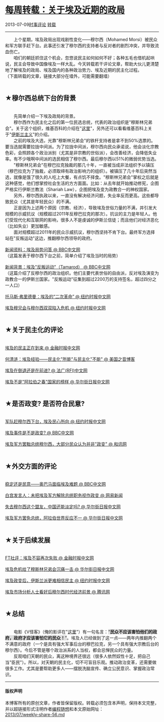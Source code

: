 <!DOCTYPE html>
<html xmlns="http://www.w3.org/1999/xhtml" xml:lang="zh-CN">
<head>
<meta http-equiv="Content-Type" content="text/html; charset=utf-8" />
<meta name="generator" content="Python script by program.think@gmail.com" />
<meta name="provider" content="program-think.blogspot.com" />
<link type="text/css" rel="stylesheet" href="../../css/program-think.css" />
<title>每周转载：关于埃及近期的政局 - 编程随想的博客</title>
</head>
<body>
<div id="main" style="width:100%;">
<h1><a href="../../index.md" title="回到首页">每周转载：关于埃及近期的政局</a></h1>
<div class="post-info"><span class="date-header">2013-07-09</span><a href="../../tags/E697B6E4BA8BE8AF84E8AEBA.md" class="tag">时事评论</a> <a href="../../tags/E8BDACE8BDBD.md" class="tag">转载</a> </div>
<hr>
<div class="post">
&#12288;&#12288;上个星期，埃及政局出现戏剧性变化——穆尔西（Mohamed Morsi）被民众和军方联手赶下台。此事还引发了穆尔西的支持者与反对者的剧烈冲突，并导致流血伤亡。<br />&#12288;&#12288;咱们的朝廷抓住这个机会，忽悠说民主如何如何不好；各种五毛也借机起哄说，民主会导致中国像埃及一样大乱。今天转载若干评论文章，帮助大伙儿更清楚地了解埃及的政局、埃及国内的各种政治势力、埃及近期的民主化过程。<a name='more'></a><!--program-think--><br />（下面转载的文章，链接大部分在墙外，可能需要翻墙）<br /><br /><h2>★穆尔西总统下台的背景</h2><br />&#12288;&#12288;先简单介绍一下埃及政局的背景。<br />&#12288;&#12288;穆尔西作为民主化之后的第一位民选总统，代表的政治组织是"穆斯林兄弟会"。关于这个组织，维基百科的介绍在"<a href="https://zh.wikipedia.org/wiki/%E7%A9%86%E6%96%AF%E6%9E%97%E5%85%84%E5%BC%9F%E6%9C%83" target="_blank" rel="nofollow">这里</a>"，另外还可以看看维基百科上关于"<a href="https://zh.wikipedia.org/wiki/%E4%BC%8A%E6%96%AF%E5%85%B0%E4%B8%BB%E4%B9%89" target="_blank" rel="nofollow">伊斯兰主义</a>"的介绍。<br />&#12288;&#12288;之前的埃及大选，光靠"穆斯林兄弟会"的铁杆支持者是拿不到50%选票的。要当选就需要拉拢中间派。为了拉拢中间派，穆尔西向民众承诺说，他会淡化宗教色彩，会照顾各个政治派别（尤其是非宗教的世俗派），会改善经济，会降低失业率。有不少哦啊中间派的选民相信了穆尔西。最后穆尔西以51%的微弱优势当选。<br />&#12288;&#12288;"穆斯林兄弟会"在穆巴拉克独裁的那几十年，一直被当成非法组织予以镇压（穆巴拉克为了独裁，必须取缔有政治影响力的组织）。被镇压了几十年后突然当选，就像是饿了很久的人吃上大餐，有点饥不择食。"穆斯林兄弟会"掌权之后就是这种感觉，他们想掌控社会生活的方方面面。比如：从去年就开始推动修宪，企图严格实行伊斯兰教法（Shariah Law），企图把埃及变为政教合一的神权国家。<br />&#12288;&#12288;另外，穆尔西执政以来，一直没有解决经济问题，失业率反而更高。这些都导致民众（尤其是年轻民众）的不满。<br />&#12288;&#12288;正是因为上述两个原因（宗教、经济），导致埃及世俗力量的不满，并引发大规模的示威抗议（规模超过2011年反穆巴拉克的那次）。抗议的主力是年轻人。他们受现代化和互联网的影响，很多人不是虔诚的伊斯兰信徒；而且他们对经济恶化（比如失业）更加敏感。<br />&#12288;&#12288;面对规模超过2011年的民众示威抗议，穆尔西坚持不肯下台。最终军方选择站在"反叛运动"这边，推翻穆尔西领导的政府。<br /><br /><a href="http://www.bbc.co.uk/zhongwen/simp/world/2013/07/130702_egypt_q_a.shtml" target="_blank" rel="nofollow">新闻资料：埃及局势问答 @ BBC中文网</a><br />（这篇发表于穆尔西下台之前，简单介绍了埃及当时的局势）<br /><br /><a href="http://www.bbc.co.uk/zhongwen/simp/world/2013/07/130702_tamarud.shtml" target="_blank" rel="nofollow">新闻背景：埃及"反叛运动"（Tamarod） @ BBC中文网</a><br />（这篇介绍了反穆尔西的政治组织。他们主要代表世俗的自由派，反对埃及演变为政教合一的伊斯兰国家。"反叛运动"征集到超过2200万的支持签名，超过四分之一人口）<br /><br /><a href="http://cn.nytimes.com/opinion/20130706/c06friedman/" target="_blank" rel="nofollow">托马斯·弗里德曼：埃及的“二次革命” @ 纽约时报中文网</a><br /><br /><a href="http://cn.nytimes.com/world/20130703/c03brotherhood/" target="_blank" rel="nofollow">埃及穆兄会与穆尔西双双陷入危机 @ 纽约时报中文网</a><br /><br /><h2>★关于民主化的评论</h2><br /><a href="http://www.ftchinese.com/story/001051292" target="_blank" rel="nofollow">埃及的民主正在到来 @ 金融时报中文网</a><br /><br /><a href="http://voachineseblog.com/heqinglian/2013/07/egypt-experience/" target="_blank" rel="nofollow">何清涟：埃及经验——民主化"所能"与民主化"不能" @ 美国之音博客</a><br /><br /><a href="http://www.chinese.rfi.fr/%E6%94%BF%E6%B2%BB/20130705-%E5%9F%83%E5%8F%8A%E5%9C%A8%E5%80%92%E9%80%80%E8%BF%98%E6%98%AF%E5%9C%A8%E5%89%8D%E8%BF%9B%EF%BC%9F" target="_blank" rel="nofollow">埃及在倒退还是在前进? @ 法广(RFI)中文网</a><br /><br /><a href="http://cn.wsj.com/gb/20130704/baf111445.asp" target="_blank" rel="nofollow">埃及不是"阿拉伯之春"国家的榜样 @ 华尔街日报中文网</a><br /><br /><h2>★是否政变? 是否符合民意?</h2><br /><a href="http://cn.nytimes.com/world/20130705/c05street/" target="_blank" rel="nofollow">军队赶穆尔西下台，埃及民心所向 @ 纽约时报中文网</a><br /><br /><a href="http://www.bbc.co.uk/zhongwen/simp/world/2013/07/130704_egypt_coup.shtml" target="_blank" rel="nofollow">埃及事件是不是政变? @ BBC中文网</a><br /><br /><a href="http://forex.hexun.com/2013-07-08/155899234.html" target="_blank" rel="nofollow">埃及军方罢黜总统穆尔西，大部分民众认为并非"政变" @ 和讯网</a><br /><br /><h2>★外交方面的评论</h2><br /><a href="http://www.bbc.co.uk/zhongwen/simp/indepth/2013/07/130703_obama_egypt.shtml" target="_blank" rel="nofollow">稳定还是民意——奥巴马面临埃及难题 @ BBC中文网</a><br /><br /><a href="http://news.163.com/13/0709/09/93B60AG50001121M.html" target="_blank" rel="nofollow">白宫发言人：未把埃及军方解除总统职务视作政变 @ 网易新闻</a><br /><br /><a href="http://cn.wsj.com/gb/20130708/rlw174847.asp" target="_blank" rel="nofollow">失去穆尔西这个盟友，中国还能淡定吗? @ 华尔街日报中文网</a><br /><br /><a href="http://cn.wsj.com/gb/20130704/baf134255.asp" target="_blank" rel="nofollow">埃及军方罢免总统，阿拉伯世界反应不一 @ 华尔街日报中文网</a><br /><br /><h2>★关于后续发展</h2><br /><a href="http://www.ftchinese.com/story/001051284" target="_blank" rel="nofollow">FT社评：埃及不容再次失败 @ 金融时报中文网</a><br /><br /><a href="http://cn.wsj.com/gb/20130704/baf105933.asp" target="_blank" rel="nofollow">埃及危机给了穆斯林兄弟会沉痛一击 @ 华尔街日报中文网</a><br /><br /><a href="http://cn.nytimes.com/world/20130708/c08islamists/" target="_blank" rel="nofollow">埃及政变后，伊斯兰派更难相信民主 @ 纽约时报中文网</a><br /><br /><a href="http://finance.qq.com/a/20130706/001530.htm" target="_blank" rel="nofollow">埃及市场分析人士看好后穆尔西时代经济前景 @ 腾讯网</a><br /><br /><h2>★总结</h2><br />&#12288;&#12288;电影《V怪客》（俺的影评在"<a href="../../2011/11/film-v-for-vendetta.md">这里</a>"）有一句名言：<q style="background-color:#DDD;"><b>民众不应该害怕他们的政府，政府才应该害怕它的民众！</b></q>。埃及人已经做到了这一点——两年内推翻两个不满意的政府（一个是具有强大军事后台的穆巴拉克，另一个具有强大宗教后台的穆尔西）。今后不管是哪个政治派系的人当权，都会忌惮民众的力量。<br />&#12288;&#12288;反观咱们天朝的民众，离这种境界还很远（很多人依然奴性十足，把自己当"臣民"）。所以，对天朝的民主化，切不可盲目乐观。推动政治变革，还需要做很多工作。尤其是要帮助更多人——摆脱洗脑宣传、确立公民意识、掌握政治常识。<div class="blogger-post-footer">
</div>
<hr>
<div class="copyright">
<h4>版权声明</h4>
本博客所有的原创文章，作者皆保留版权。转载必须包含本声明，保持本文完整，并以超链接形式注明作者<a href="mailto:program.think@gmail.com">编程随想</a>和本文原始网址：<br>
<a href="2013/07/weekly-share-56.md">2013/07/weekly-share-56.md</a>
</div>
</div>
</body>
</html>
